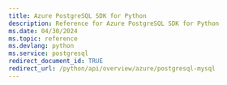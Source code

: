 ```yaml
---
title: Azure PostgreSQL SDK for Python
description: Reference for Azure PostgreSQL SDK for Python
ms.date: 04/30/2024
ms.topic: reference
ms.devlang: python
ms.service: postgresql
redirect_document_id: TRUE
redirect_url: /python/api/overview/azure/postgresql-mysql
---
```

